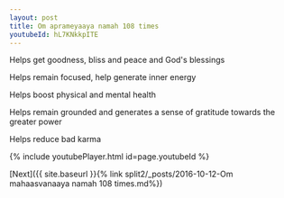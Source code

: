 ```yaml
---
layout: post
title: Om aprameyaaya namah 108 times
youtubeId: hL7KNkkpITE
---
```

 
 
Helps get goodness, bliss and peace and God's blessings
 
Helps remain focused, help generate inner energy 
 
Helps boost physical and mental health 
 
Helps remain grounded and generates a sense of gratitude towards the greater power 
 
Helps reduce bad karma
 
 
 
 


{% include youtubePlayer.html id=page.youtubeId %}
 
[Next]({{ site.baseurl }}{% link  split2/_posts/2016-10-12-Om mahaasvanaaya namah 108  times.md%})
 
